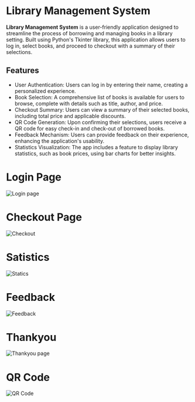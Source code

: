 # Library Management System

**Library Management System** is a user-friendly application designed to streamline the process of borrowing and managing books in a library setting. Built using Python's Tkinter library, this application allows users to log in, select books, and proceed to checkout with a summary of their selections.

## Features

- User Authentication: Users can log in by entering their name, creating a personalized experience.
- Book Selection: A comprehensive list of books is available for users to browse, complete with details such as title, author, and price.
- Checkout Summary: Users can view a summary of their selected books, including total price and applicable discounts.
- QR Code Generation: Upon confirming their selections, users receive a QR code for easy check-in and check-out of borrowed books.
- Feedback Mechanism: Users can provide feedback on their experience, enhancing the application's usability.
- Statistics Visualization: The app includes a feature to display library statistics, such as book prices, using bar charts for better insights.


# Login Page

![Login page](https://github.com/user-attachments/assets/f0dfd80e-53a7-49a8-b935-0f72a05a1edc)


# Checkout Page

![Checkout](https://github.com/user-attachments/assets/1b56a9a5-16e8-40e7-89d8-05fb8ee415fc)


# Satistics 

![Statics ](https://github.com/user-attachments/assets/7d02113e-db48-463b-ac1d-263a8935ebc1)

# Feedback

![Feedback](https://github.com/user-attachments/assets/608d01ba-2dba-43a1-a647-522e47366bb3)

# Thankyou

![Thankyou page](https://github.com/user-attachments/assets/511ce138-713f-466e-8116-1beefb03abc0)

# QR Code

![QR Code](https://github.com/user-attachments/assets/18881e3f-0a54-4ff3-b779-fdf0de8738be)




